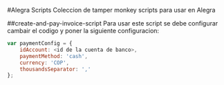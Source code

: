 #Alegra Scripts
Coleccion de tamper monkey scripts para usar en Alegra

##create-and-pay-invoice-script
Para usar este script se debe configurar cambair el codigo y poner la siguiente configuracion:
```javascript
var paymentConfig = {
	idAccount: <id de la cuenta de banco>,
	paymentMethod: 'cash',
	currency: 'COP',
	thousandsSeparator: ','
};
```
